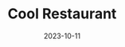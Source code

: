 ---
title: Cool Restaurant
description: Movie of business ceiling
date: 2023-10-11
movie: /mv/ceiling-movie.mp4
---